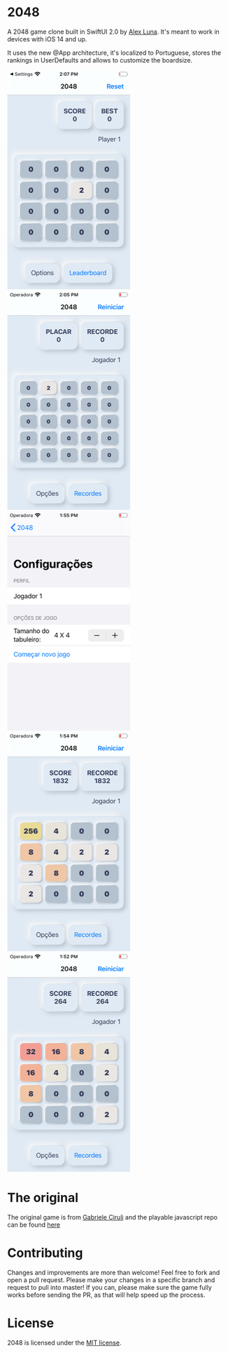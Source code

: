 # 2048
A 2048 game clone built in SwiftUI 2.0 by [Alex Luna](https://github.com/LeTarrask). It's meant to work in devices with iOS 14 and up.

It uses the new @App architecture, it's localized to Portuguese, stores the rankings in UserDefaults and allows to customize the boardsize.

![Main Screen](/screenshots/01newgame.png "Main Screen")
![Main Screen Translated to Portuguese with Larger Board](/screenshots/02translatedlargerboard.png "Main Screen Translated to Portuguese with Larger Board")
![Configuration Screen](/screenshots/03config.png?raw=true "Configuration Screen")
![Game Screen](/screenshots/04game.png "Game Screen") 
![Game Screen](/screenshots/05game.png "Game Screen")

# The original
The original game is from [Gabriele Ciruli](https://github.com/gabrielecirulli) and the playable javascript repo can be found [here](https://github.com/gabrielecirulli/2048)

# Contributing
Changes and improvements are more than welcome! Feel free to fork and open a pull request. Please make your changes in a specific branch and request to pull into master! If you can, please make sure the game fully works before sending the PR, as that will help speed up the process.

# License
2048 is licensed under the [MIT license](https://github.com/LeTarrask/2048/LICENSE.txt).
